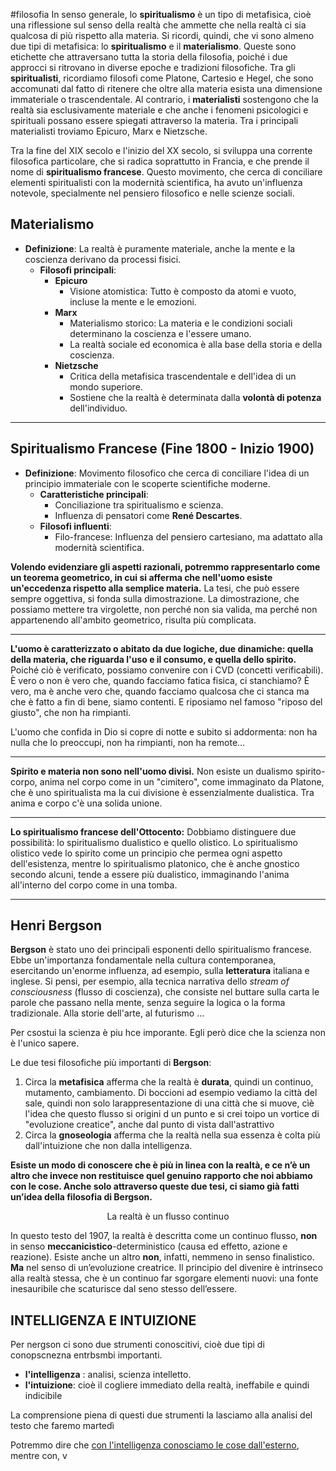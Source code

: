 #filosofia 
In senso generale, lo **spiritualismo** è un tipo di metafisica, cioè una riflessione sul senso della realtà che ammette che nella realtà ci sia qualcosa di più rispetto alla materia. Si ricordi, quindi, che vi sono almeno due tipi di metafisica: lo **spiritualismo** e il **materialismo**. Queste sono etichette che attraversano tutta la storia della filosofia, poiché i due approcci si ritrovano in diverse epoche e tradizioni filosofiche. Tra gli **spiritualisti**, ricordiamo filosofi come Platone, Cartesio e Hegel, che sono accomunati dal fatto di ritenere che oltre alla materia esista una dimensione immateriale o trascendentale. Al contrario, i **materialisti** sostengono che la realtà sia esclusivamente materiale e che anche i fenomeni psicologici e spirituali possano essere spiegati attraverso la materia. Tra i principali materialisti troviamo Epicuro, Marx e Nietzsche.

Tra la fine del XIX secolo e l'inizio del XX secolo, si sviluppa una corrente filosofica particolare, che si radica soprattutto in Francia, e che prende il nome di **spiritualismo francese**. Questo movimento, che cerca di conciliare elementi spiritualisti con la modernità scientifica, ha avuto un'influenza notevole, specialmente nel pensiero filosofico e nelle scienze sociali.

## Materialismo
- **Definizione**: La realtà è puramente materiale, anche la mente e la coscienza derivano da processi fisici.
  - **Filosofi principali**:
    - **Epicuro**
      - Visione atomistica: Tutto è composto da atomi e vuoto, incluse la mente e le emozioni.
    - **Marx**
      - Materialismo storico: La materia e le condizioni sociali determinano la coscienza e l'essere umano.
      - La realtà sociale ed economica è alla base della storia e della coscienza.
    - **Nietzsche**
      - Critica della metafisica trascendentale e dell'idea di un mondo superiore.
      - Sostiene che la realtà è determinata dalla **volontà di potenza** dell'individuo.

---

## Spiritualismo Francese (Fine 1800 - Inizio 1900)
- **Definizione**: Movimento filosofico che cerca di conciliare l'idea di un principio immateriale con le scoperte scientifiche moderne.
  - **Caratteristiche principali**:
    - Conciliazione tra spiritualismo e scienza.
    - Influenza di pensatori come **René Descartes**.
  - **Filosofi influenti**:
    - Filo-francese: Influenza del pensiero cartesiano, ma adattato alla modernità scientifica.


**Volendo evidenziare gli aspetti razionali, potremmo rappresentarlo come un teorema geometrico, in cui si afferma che nell'uomo esiste un'eccedenza rispetto alla semplice materia.** La tesi, che può essere sempre oggettiva, si fonda sulla dimostrazione. La dimostrazione, che possiamo mettere tra virgolette, non perché non sia valida, ma perché non appartenendo all'ambito geometrico, risulta più complicata.

---

**L'uomo è caratterizzato o abitato da due logiche, due dinamiche: quella della materia, che riguarda l'uso e il consumo, e quella dello spirito.** Poiché ciò è verificato, possiamo convenire con i CVD (concetti verificabili). È vero o non è vero che, quando facciamo fatica fisica, ci stanchiamo? È vero, ma è anche vero che, quando facciamo qualcosa che ci stanca ma che è fatto a fin di bene, siamo contenti. E riposiamo nel famoso "riposo del giusto", che non ha rimpianti.

L'uomo che confida in Dio si copre di notte e subito si addormenta: non ha nulla che lo preoccupi, non ha rimpianti, non ha remote…

---

**Spirito e materia non sono nell'uomo divisi.** Non esiste un dualismo spirito-corpo, anima nel corpo come in un "cimitero", come immaginato da Platone, che è uno spiritualista ma la cui divisione è essenzialmente dualistica. Tra anima e corpo c'è una solida unione.

---

**Lo spiritualismo francese dell'Ottocento:** Dobbiamo distinguere due possibilità: lo spiritualismo dualistico e quello olistico. Lo spiritualismo olistico vede lo spirito come un principio che permea ogni aspetto dell'esistenza, mentre lo spiritualismo platonico, che è anche gnostico secondo alcuni, tende a essere più dualistico, immaginando l'anima all'interno del corpo come in una tomba.

---
## Henri Bergson

**Bergson** è stato uno dei principali esponenti dello spiritualismo francese. Ebbe un'importanza fondamentale nella cultura contemporanea, esercitando un'enorme influenza, ad esempio, sulla **letteratura** italiana e inglese. Si pensi, per esempio, alla tecnica narrativa dello _stream of consciousness_ (flusso di coscienza), che consiste nel buttare sulla carta le parole che passano nella mente, senza seguire la logica o la forma tradizionale.  Alla storie dell'arte, al futurismo …

Per csostui la scienza è piu hce imporante. Egli però dice che la scienza non è l'unico sapere. 

Le due tesi filosofiche più importanti di **Bergson**:

1. Circa la **metafisica** afferma che la realtà è **durata**, quindi un continuo, mutamento, cambiamento. Di boccioni ad esempio vediamo la città del sale, quindi non solo larappresentazione di una città che si muove, cìè l'idea che questo flusso si origini d un punto e si crei toipo un vortice di "evoluzione creatice", anche dal punto di vista dall'astrattivo 
2. Circa la **gnoseologia** afferma che la realtà nella sua essenza è colta più dall'intuizione che non dalla intelligenza. 


**Esiste un modo di conoscere che è più in linea con la realtà, e ce n’è un altro che invece non restituisce quel genuino rapporto che noi abbiamo con le cose. Anche solo attraverso queste due tesi, ci siamo già fatti un’idea della filosofia di Bergson.**

<center>La realtà è un flusso continuo</center>

In questo testo del 1907, la realtà è descritta come un continuo flusso, **non** in senso **meccanicistico**-deterministico (causa ed effetto, azione e reazione). Esiste anche un altro **non**, infatti, nemmeno in senso finalistico. **Ma** nel senso di un’evoluzione creatrice. Il principio del divenire è intrinseco alla realtà stessa, che è un continuo far sgorgare elementi nuovi: una fonte inesauribile che scaturisce dal seno stesso dell’essere.
## INTELLIGENZA E INTUIZIONE

Per nergson ci sono due strumenti conoscitivi, cioè due tipi di  conopscnezna entrbsmbi importanti.

 -   **l'intelligenza** : analisi, scienza intelletto. 
 -   **l'intuizione**: cioè il cogliere immediato della realtà, ineffabile e quindi indicibile

La comprensione piena di questi due strumenti la lasciamo alla analisi del testo che faremo martedì

Potremmo dire che <u>con l'intelligenza conosciamo le cose dall'esterno</u>, mentre con, v